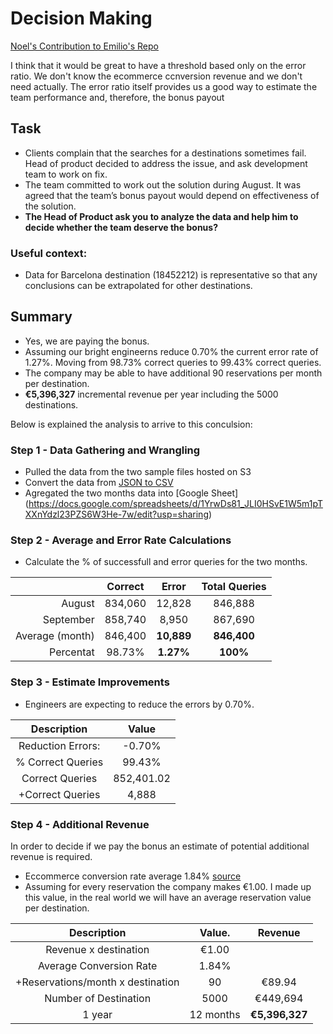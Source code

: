 # Decision Making

<u> Noel's Contribution to Emilio's Repo </u>

I think that it would be great to have a threshold based only on the error ratio. We don't know the ecommerce ccnversion revenue and we don't need actually. The error ratio itself provides us a good way to estimate the team performance and, therefore, the bonus payout 


## Task
* Clients complain that the searches for a destinations sometimes fail. Head of product decided to address
the issue, and ask development team to work on fix.
* The team committed to work out the solution during August. It was agreed that the team’s bonus payout
would depend on effectiveness of the solution.
* **The Head of Product ask you to analyze the data and help him to decide whether the team deserve the bonus?**

### Useful context:
* Data for Barcelona destination (18452212) is representative so that any conclusions can be extrapolated
for other destinations.

## Summary
* Yes, we are paying the bonus.  
* Assuming our bright engineerns reduce 0.70% the current error rate of 1.27%. Moving from 98.73% correct queries to 99.43% correct queries. 
* The company may be able to have additional 90 reservations per month per destination.
* **€5,396,327** incremental revenue per year including the 5000 destinations.

Below is explained the analysis to arrive to this conculsion:

### Step 1 - Data Gathering and Wrangling
* Pulled the data from the two sample files hosted on S3
* Convert the data from [JSON to CSV](http://convertcsv.com/json-to-csv.htm)
* Agregated the two months data into [Google Sheet] (https://docs.google.com/spreadsheets/d/1YrwDs81_JLI0HSvE1W5m1pTXXnYdzl23PZS6W3He-7w/edit?usp=sharing)

### Step 2 - Average and Error Rate Calculations
* Calculate the % of successfull and error queries for the two months.

|           | Correct  | Error    | Total Queries|
|----------:|:--------:|:--------:|:------------:|
| August    |  834,060 | 12,828   | 846,888
| September | 858,740  | 	8,950	 | 867,690
| Average (month)  |  846,400 | **10,889** | **846,400**
| Percentat |  98.73% | **1.27%** | **100%**


### Step 3 - Estimate Improvements
* Engineers are expecting to reduce the errors by 0.70%.

|     Description         | Value     |
|:----------------------: |:---------:|
| Reduction Errors:    |  -0.70%   |
| % Correct Queries       |   99.43%  | 
|  Correct Queries        | 852,401.02 |
| +Correct Queries        | 4,888 |


### Step 4 - Additional Revenue 
In order to decide if we pay the bonus an estimate of potential additional revenue is required.  

* Eccommerce conversion rate average 1.84% [source](https://www.wordstream.com/blog/ws/2014/03/17/what-is-a-good-conversion-rate)
* Assuming for every reservation the company makes €1.00. I made up this value, in the real world we will have an average reservation value per destination.


|     Description         |   Value.   |  Revenue
|:----------------------: |:----------:|:----------:|
| Revenue x destination | €1.00 |
| Average Conversion Rate | 1.84% |
| +Reservations/month x destination| 90 | €89.94 
| Number of Destination | 5000 | €449,694
| 1 year                |  12 months| **€5,396,327**


